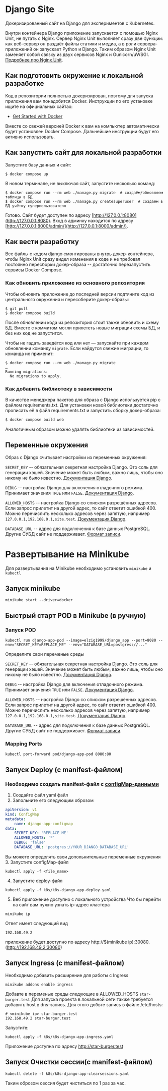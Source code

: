 # Django Site

Докеризированный сайт на Django для экспериментов с Kubernetes.

Внутри контейнера Django приложение запускается с помощью Nginx Unit, не путать с Nginx. Сервер Nginx Unit выполняет сразу две функции: как веб-сервер он раздаёт файлы статики и медиа, а в роли сервера-приложений он запускает Python и Django. Таким образом Nginx Unit заменяет собой связку из двух сервисов Nginx и Gunicorn/uWSGI. [Подробнее про Nginx Unit](https://unit.nginx.org/).

## Как подготовить окружение к локальной разработке

Код в репозитории полностью докеризирован, поэтому для запуска приложения вам понадобится Docker. Инструкции по его установке ищите на официальных сайтах:

- [Get Started with Docker](https://www.docker.com/get-started/)

Вместе со свежей версией Docker к вам на компьютер автоматически будет установлен Docker Compose. Дальнейшие инструкции будут его активно использовать.

## Как запустить сайт для локальной разработки

Запустите базу данных и сайт:

```shell
$ docker compose up
```

В новом терминале, не выключая сайт, запустите несколько команд:

```shell
$ docker compose run --rm web ./manage.py migrate  # создаём/обновляем таблицы в БД
$ docker compose run --rm web ./manage.py createsuperuser  # создаём в БД учётку суперпользователя
```

Готово. Сайт будет доступен по адресу [http://127.0.0.1:8080](http://127.0.0.1:8080). Вход в админку находится по адресу [http://127.0.0.1:8000/admin/](http://127.0.0.1:8000/admin/).

## Как вести разработку

Все файлы с кодом django смонтированы внутрь докер-контейнера, чтобы Nginx Unit сразу видел изменения в коде и не требовал постоянно пересборки докер-образа -- достаточно перезапустить сервисы Docker Compose.

### Как обновить приложение из основного репозитория

Чтобы обновить приложение до последней версии подтяните код из центрального окружения и пересоберите докер-образы:

``` shell
$ git pull
$ docker compose build
```

После обновлении кода из репозитория стоит также обновить и схему БД. Вместе с коммитом могли прилететь новые миграции схемы БД, и без них код не запустится.

Чтобы не гадать заведётся код или нет — запускайте при каждом обновлении команду `migrate`. Если найдутся свежие миграции, то команда их применит:

```shell
$ docker compose run --rm web ./manage.py migrate
…
Running migrations:
  No migrations to apply.
```

### Как добавить библиотеку в зависимости

В качестве менеджера пакетов для образа с Django используется pip с файлом requirements.txt. Для установки новой библиотеки достаточно прописать её в файл requirements.txt и запустить сборку докер-образа:

```sh
$ docker compose build web
```

Аналогичным образом можно удалять библиотеки из зависимостей.

<a name="env-variables"></a>
## Переменные окружения

Образ с Django считывает настройки из переменных окружения:

`SECRET_KEY` -- обязательная секретная настройка Django. Это соль для генерации хэшей. Значение может быть любым, важно лишь, чтобы оно никому не было известно. [Документация Django](https://docs.djangoproject.com/en/3.2/ref/settings/#secret-key).

`DEBUG` -- настройка Django для включения отладочного режима. Принимает значения `TRUE` или `FALSE`. [Документация Django](https://docs.djangoproject.com/en/3.2/ref/settings/#std:setting-DEBUG).

`ALLOWED_HOSTS` -- настройка Django со списком разрешённых адресов. Если запрос прилетит на другой адрес, то сайт ответит ошибкой 400. Можно перечислить несколько адресов через запятую, например `127.0.0.1,192.168.0.1,site.test`. [Документация Django](https://docs.djangoproject.com/en/3.2/ref/settings/#allowed-hosts).

`DATABASE_URL` -- адрес для подключения к базе данных PostgreSQL. Другие СУБД сайт не поддерживает. [Формат записи](https://github.com/jacobian/dj-database-url#url-schema).
# Развертывание на Minikube

Для развертывания на Minikube необходимо установить `minikube` и `kubectl`

## Запуск minikube

```shell
minikube start --driver=docker
```
## Быстрый старт POD в Minikube (в ручную)
### Запуск POD
```shell
kubectl run django-app-pod --image=elzig1999/django_app --port=8080 --env="SECRET_KEY=REPLACE_ME" --env="DATABASE_URL=postgres://..."
```
Определите свои переменые среды 

`SECRET_KEY` -- обязательная секретная настройка Django. Это соль для генерации хэшей. Значение может быть любым, важно лишь, чтобы оно никому не было известно. [Документация Django](https://docs.djangoproject.com/en/3.2/ref/settings/#secret-key).

`DEBUG` -- настройка Django для включения отладочного режима. Принимает значения `TRUE` или `FALSE`. [Документация Django](https://docs.djangoproject.com/en/3.2/ref/settings/#std:setting-DEBUG).

`ALLOWED_HOSTS` -- настройка Django со списком разрешённых адресов. Если запрос прилетит на другой адрес, то сайт ответит ошибкой 400. Можно перечислить несколько адресов через запятую, например `127.0.0.1,192.168.0.1,site.test`. [Документация Django](https://docs.djangoproject.com/en/3.2/ref/settings/#allowed-hosts).

`DATABASE_URL` -- адрес для подключения к базе данных PostgreSQL. Другие СУБД сайт не поддерживает. [Формат записи](https://github.com/jacobian/dj-database-url#url-schema).
### Mapping Ports
```shell
kubectl port-forward pod/django-app-pod 8080:80
```
## Запуск Deploy (с manifest-файлом)
### Необходимо создать manifest-файл c [configMap-данными](https://kubernetes.io/docs/concepts/configuration/secret/)
1. Создайте файл yaml файл
2. Запольните его следующим оброзом 
```yaml
apiVersion: v1
kind: ConfigMap
metadata:
    name: django-app-configmap
data:
    SECRET_KEY: 'REPLACE_ME'
    ALLOWED_HOSTS: '*'
    DEBUG: 'false'
    DATABASE_URL: 'postgres://YOUR_DJANGO_DATABASE_URL'
```
Вы можете определять свои допольнительные переменные окружения
3. Запустите configMap-файл
```shell
kubectl apply -f <file_name>
```
4. Запустите deploy-файл
```shell
kubectl apply -f k8s/k8s-django-app-deploy.yaml
```
5. Веб приложение доступно с локального устройства
Что бы перейти на сайт вам нужно узнать ip-адрес кластера
```shell
minikube ip
```
Ответ имеет следующий вид
```text
192.168.49.2
```
приложение будет доступно по адресу http://$(minikube ip):30080. (http://192.168.49.2:30080)

## Запуск Ingress (с manifest-файлом)
Необходимо добавить расширение для работы с Ingress
```shell
minikube addons enable ingress
```
Добавте в переменые среды следующие в ALLOWED_HOSTS `star-burger.test`
Для запуска проекта в локальной сети также требуется добавить host в dns-запись. Для этого добвте запись в файле /etc/hosts:
```text 
# <minikube ip> star-burger.test
192.168.49.2 star-burger.test
```
Запустите:
```shell
kubectl apply -f k8s/k8s-django-app-ingress.yaml
```
Приложение доступна по адресу http://star-burger.test
## Запуск Очистки сессии(с manifest-файлом)
```shell
kubectl delete -f k8s/k8s-django-app-clearsessions.yaml
```
Таким оброзом сессия будет чиститься по 1 раз за час.



